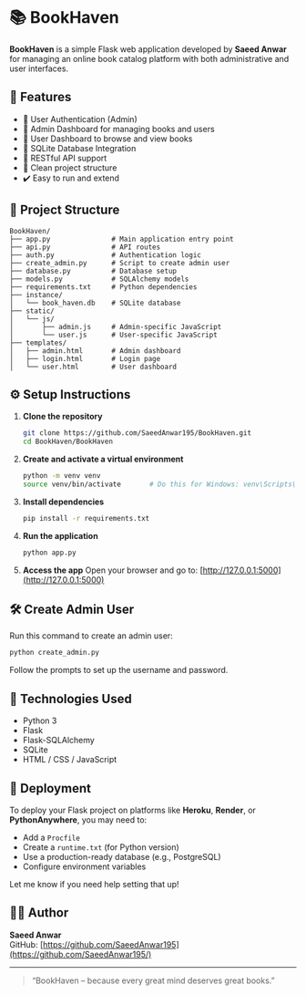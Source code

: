 # 📚 BookHaven

**BookHaven** is a simple Flask web application developed by **Saeed Anwar** for managing an online book catalog platform with both administrative and user interfaces.

## 🚀 Features

- 🔐 User Authentication (Admin)
- 📘 Admin Dashboard for managing books and users
- 👤 User Dashboard to browse and view books
- 💾 SQLite Database Integration
- 📡 RESTful API support
- 📁 Clean project structure
- ✔️ Easy to run and extend

## 🧱 Project Structure

```
BookHaven/
├── app.py               # Main application entry point
├── api.py               # API routes
├── auth.py              # Authentication logic
├── create_admin.py      # Script to create admin user
├── database.py          # Database setup
├── models.py            # SQLAlchemy models
├── requirements.txt     # Python dependencies
├── instance/
│   └── book_haven.db    # SQLite database
├── static/
│   └── js/
│       ├── admin.js     # Admin-specific JavaScript
│       └── user.js      # User-specific JavaScript
├── templates/
│   ├── admin.html       # Admin dashboard
│   ├── login.html       # Login page
│   └── user.html        # User dashboard
```

## ⚙️ Setup Instructions

1. **Clone the repository**
   ```bash
   git clone https://github.com/SaeedAnwar195/BookHaven.git
   cd BookHaven/BookHaven
   ```

2. **Create and activate a virtual environment**
   ```bash
   python -m venv venv
   source venv/bin/activate       # Do this for Windows: venv\Scripts\activate
   ```

3. **Install dependencies**
   ```bash
   pip install -r requirements.txt
   ```

4. **Run the application**
   ```bash
   python app.py
   ```

5. **Access the app**
   Open your browser and go to: [http://127.0.0.1:5000](http://127.0.0.1:5000)

## 🛠️ Create Admin User

Run this command to create an admin user:

```bash
python create_admin.py
```

Follow the prompts to set up the username and password.

## 🧪 Technologies Used

- Python 3
- Flask
- Flask-SQLAlchemy
- SQLite
- HTML / CSS / JavaScript

## 🚀 Deployment

To deploy your Flask project on platforms like **Heroku**, **Render**, or **PythonAnywhere**, you may need to:
- Add a `Procfile`
- Create a `runtime.txt` (for Python version)
- Use a production-ready database (e.g., PostgreSQL)
- Configure environment variables

Let me know if you need help setting that up!

## 👨‍💻 Author

**Saeed Anwar**  
GitHub: [https://github.com/SaeedAnwar195](https://github.com/SaeedAnwar195/)

---

> “BookHaven – because every great mind deserves great books.”
